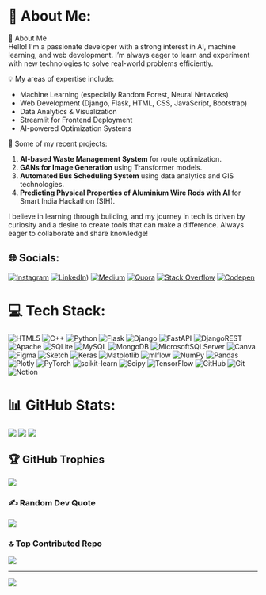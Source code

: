 # 💫 About Me:
👋 About Me  
Hello! I'm a passionate developer with a strong interest in AI, machine learning, and web development. I’m always eager to learn and experiment with new technologies to solve real-world problems efficiently.

💡 My areas of expertise include:
- Machine Learning (especially Random Forest, Neural Networks)
- Web Development (Django, Flask, HTML, CSS, JavaScript, Bootstrap)
- Data Analytics & Visualization
- Streamlit for Frontend Deployment
- AI-powered Optimization Systems

🎯 Some of my recent projects:
1. **AI-based Waste Management System** for route optimization.
2. **GANs for Image Generation** using Transformer models.
3. **Automated Bus Scheduling System** using data analytics and GIS technologies.
4. **Predicting Physical Properties of Aluminium Wire Rods with AI** for Smart India Hackathon (SIH).

I believe in learning through building, and my journey in tech is driven by curiosity and a desire to create tools that can make a difference. Always eager to collaborate and share knowledge!

## 🌐 Socials:
[![Instagram](https://img.shields.io/badge/Instagram-%23E4405F.svg?logo=Instagram&logoColor=white)](https://instagram.com/pathakji________)
[![LinkedIn](https://img.shields.io/badge/LinkedIn-%230077B5.svg?logo=linkedin&logoColor=white)](https://www.linkedin.com/in/rishabh-pathak-/))
[![Medium](https://img.shields.io/badge/Medium-12100E?logo=medium&logoColor=white)](https://medium.com/@@rishabhpathak83)
[![Quora](https://img.shields.io/badge/Quora-%23B92B27.svg?logo=Quora&logoColor=white)](https://www.quora.com/profile/Rishabh-Pathak-281)
[![Stack Overflow](https://img.shields.io/badge/-Stackoverflow-FE7A16?logo=stack-overflow&logoColor=white)](https://stackoverflow.com/users/27273474/rishabh)
[![Codepen](https://img.shields.io/badge/Codepen-000000?style=for-the-badge&logo=codepen&logoColor=white)](https://codepen.io/@Rishabh-Pathak-the-typescripter)

# 💻 Tech Stack:
![HTML5](https://img.shields.io/badge/html5-%23E34F26.svg?style=for-the-badge&logo=html5&logoColor=white)
![C++](https://img.shields.io/badge/c++-%2300599C.svg?style=for-the-badge&logo=c%2B%2B&logoColor=white)
![Python](https://img.shields.io/badge/python-3670A0?style=for-the-badge&logo=python&logoColor=ffdd54)
![Flask](https://img.shields.io/badge/flask-%23000.svg?style=for-the-badge&logo=flask&logoColor=white)
![Django](https://img.shields.io/badge/django-%23092E20.svg?style=for-the-badge&logo=django&logoColor=white)
![FastAPI](https://img.shields.io/badge/FastAPI-005571?style=for-the-badge&logo=fastapi)
![DjangoREST](https://img.shields.io/badge/DJANGO-REST-ff1709?style=for-the-badge&logo=django&logoColor=white&color=ff1709&labelColor=gray)
![Apache](https://img.shields.io/badge/apache-%23D42029.svg?style=for-the-badge&logo=apache&logoColor=white)
![SQLite](https://img.shields.io/badge/sqlite-%2307405e.svg?style=for-the-badge&logo=sqlite&logoColor=white)
![MySQL](https://img.shields.io/badge/mysql-4479A1.svg?style=for-the-badge&logo=mysql&logoColor=white)
![MongoDB](https://img.shields.io/badge/MongoDB-%234ea94b.svg?style=for-the-badge&logo=mongodb&logoColor=white)
![MicrosoftSQLServer](https://img.shields.io/badge/Microsoft%20SQL%20Server-CC2927?style=for-the-badge&logo=microsoft%20sql%20server&logoColor=white)
![Canva](https://img.shields.io/badge/Canva-%2300C4CC.svg?style=for-the-badge&logo=Canva&logoColor=white)
![Figma](https://img.shields.io/badge/figma-%23F24E1E.svg?style=for-the-badge&logo=figma&logoColor=white)
![Sketch](https://img.shields.io/badge/Sketch-FFB387?style=for-the-badge&logo=sketch&logoColor=black)
![Keras](https://img.shields.io/badge/Keras-%23D00000.svg?style=for-the-badge&logo=Keras&logoColor=white)
![Matplotlib](https://img.shields.io/badge/Matplotlib-%23ffffff.svg?style=for-the-badge&logo=Matplotlib&logoColor=black)
![mlflow](https://img.shields.io/badge/mlflow-%23d9ead3.svg?style=for-the-badge&logo=numpy&logoColor=blue)
![NumPy](https://img.shields.io/badge/numpy-%23013243.svg?style=for-the-badge&logo=numpy&logoColor=white)
![Pandas](https://img.shields.io/badge/pandas-%23150458.svg?style=for-the-badge&logo=pandas&logoColor=white)
![Plotly](https://img.shields.io/badge/Plotly-%233F4F75.svg?style=for-the-badge&logo=plotly&logoColor=white)
![PyTorch](https://img.shields.io/badge/PyTorch-%23EE4C2C.svg?style=for-the-badge&logo=PyTorch&logoColor=white)
![scikit-learn](https://img.shields.io/badge/scikit--learn-%23F7931E.svg?style=for-the-badge&logo=scikit-learn&logoColor=white)
![Scipy](https://img.shields.io/badge/SciPy-%230C55A5.svg?style=for-the-badge&logo=scipy&logoColor=%white)
![TensorFlow](https://img.shields.io/badge/TensorFlow-%23FF6F00.svg?style=for-the-badge&logo=TensorFlow&logoColor=white)
![GitHub](https://img.shields.io/badge/github-%23121011.svg?style=for-the-badge&logo=github&logoColor=white)
![Git](https://img.shields.io/badge/git-%23F05033.svg?style=for-the-badge&logo=git&logoColor=white)
![Notion](https://img.shields.io/badge/Notion-%23000000.svg?style=for-the-badge&logo=notion&logoColor=white)

# 📊 GitHub Stats:
![](https://github-readme-stats.vercel.app/api?username=RishabhPathak93&theme=transparent&hide_border=false&include_all_commits=true&count_private=true)
![](https://github-readme-streak-stats.herokuapp.com/?user=RishabhPathak93&theme=transparent&hide_border=false)
![](https://github-readme-stats.vercel.app/api/top-langs/?username=RishabhPathak93&theme=transparent&hide_border=false&include_all_commits=true&count_private=true&layout=compact)

## 🏆 GitHub Trophies
![](https://github-profile-trophy.vercel.app/?username=RishabhPathak93&theme=transparent&no-frame=false&no-bg=true&margin-w=4)

### ✍️ Random Dev Quote
![](https://quotes-github-readme.vercel.app/api?type=horizontal&theme=dark)

### 🔝 Top Contributed Repo
![](https://github-contributor-stats.vercel.app/api?username=RishabhPathak93&limit=5&theme=dark&combine_all_yearly_contributions=true)

---
[![](https://visitcount.itsvg.in/api?id=RishabhPathak93&icon=2&color=3)](https://visitcount.itsvg.in)

<!-- Proudly created with GPRM ( https://gprm.itsvg.in ) -->
